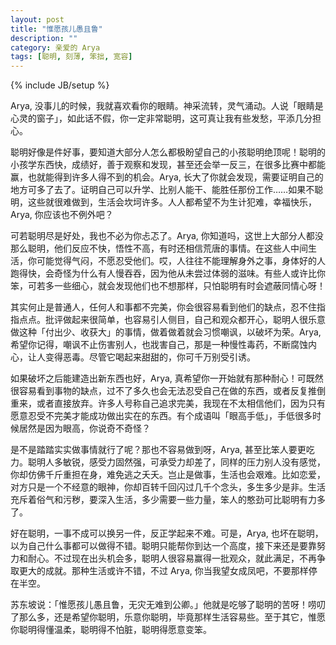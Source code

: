 ```yaml
---
layout: post
title: "惟愿孩儿愚且鲁"
description: ""
category: 亲爱的 Arya
tags: [聪明, 刻薄, 笨拙, 宽容]
---
```

{% include JB/setup %}

Arya, 没事儿的时候，我就喜欢看你的眼睛。神采流转，灵气涌动。人说「眼睛是心灵的窗子」，如此话不假，你一定非常聪明，这可真让我有些发愁，平添几分担心。

聪明好像是件好事，要知道大部分人怎么都极盼望自己的小孩聪明绝顶呢！聪明的小孩学东西快，成绩好，善于观察和发现，甚至还会举一反三，在很多比赛中都能赢，也就能得到许多人得不到的机会。Arya, 长大了你就会发现，需要证明自己的地方可多了去了。证明自己可以升学、比别人能干、能胜任那份工作……如果不聪明，这些就很难做到，生活会坎坷许多。人人都希望不为生计犯难，幸福快乐，Arya, 你应该也不例外吧？

可若聪明尽是好处，我也不必为你忐忑了。Arya, 你知道吗，这世上大部分人都没那么聪明，他们反应不快，悟性不高，有时还相信荒唐的事情。在这些人中间生活，你可能觉得气闷，不愿忍受他们。哎，人往往不能理解身外之事，身体好的人跑得快，会奇怪为什么有人慢吞吞，因为他从未尝过体弱的滋味。有些人或许比你笨，可若多一些细心，就会发现他们也不想那样，只怕聪明有时会遮蔽同情心呀！

其实何止是普通人，任何人和事都不完美，你会很容易看到他们的缺点，忍不住指指点点。批评做起来很简单，也容易引人侧目，自己和观众都开心，聪明人很乐意做这种「付出少、收获大」的事情，做着做着就会习惯嘲讽，以破坏为荣。Arya, 希望你记得，嘲讽不止伤害别人，也戕害自己，那是一种慢性毒药，不断腐蚀内心，让人变得恶毒。尽管它喝起来甜甜的，你可千万别受引诱。

如果破坏之后能建造出新东西也好，Arya, 真希望你一开始就有那种耐心！可既然很容易看到事物的缺点，过不了多久也会无法忍受自己在做的东西，或者反复推倒重来，或者直接放弃。许多人号称自己追求完美，我现在不太相信他们，因为只有愿意忍受不完美才能成功做出实在的东西。有个成语叫「眼高手低」，手低很多时候居然是因为眼高，你说奇不奇怪？

是不是踏踏实实做事情就行了呢？那也不容易做到呀，Arya, 甚至比笨人要更吃力。聪明人多敏锐，感受力固然强，可承受力却差了，同样的压力别人没有感觉，你却仿佛千斤重担在身，难免逃之夭夭。岂止是做事，生活也会艰难。比如恋爱，对方只是一个不经意的眼神，你却百转千回闪过几千个念头，多生多少是非。生活充斥着俗气和污秽，要深入生活，多少需要一些力量，笨人的憨劲可比聪明有力多了。

好在聪明，一事不成可以换另一件，反正学起来不难。可是，Arya, 也坏在聪明，以为自己什么事都可以做得不错。聪明只能帮你到达一个高度，接下来还是要靠努力和耐心。不过现在出头机会多，聪明人很容易赢得一批观众，就此满足，不再争取更大的成就。那种生活或许不错，不过 Arya, 你当我望女成凤吧，不要那样停在半空。

苏东坡说：「惟愿孩儿愚且鲁，无灾无难到公卿。」他就是吃够了聪明的苦呀！唠叨了那么多，还是希望你聪明，乐意你聪明，毕竟那样生活容易些。至于其它，惟愿你聪明得懂温柔，聪明得不怕脏，聪明得愿意变笨。

